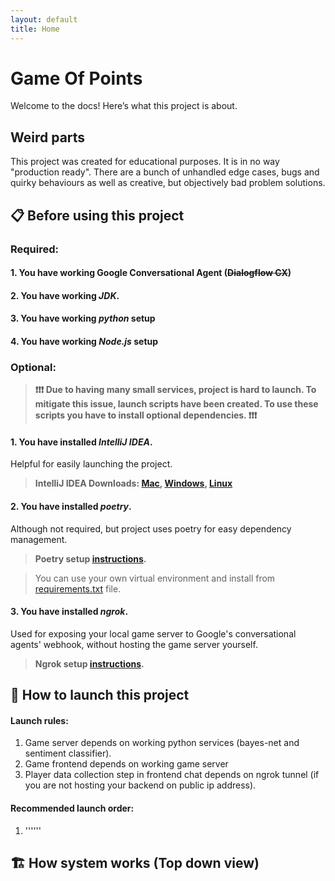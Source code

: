 ```yaml
---
layout: default
title: Home
---
```


# Game Of Points
Welcome to the docs! Here’s what this project is about.
## Weird parts

This project was created for educational purposes.
It is in no way "production ready". 
There are a bunch of unhandled edge cases, bugs and quirky behaviours as well as creative, but objectively bad problem solutions.

## 📋 Before using this project

### Required:
#### 1. You have working Google Conversational Agent (~~Dialogflow CX~~)
#### 2. You have working *JDK*.
#### 3. You have working *python* setup
#### 4. You have working *Node.js* setup

### Optional:
> **❗❗❗ Due to having many small services, project is hard to launch. 
> To mitigate this issue, launch scripts have been created. 
> To use these scripts you have to install optional dependencies. 
> ❗❗❗**
#### 1. You have installed *IntelliJ IDEA*.
Helpful for easily launching the project.
> **IntelliJ IDEA Downloads: 
[Mac](https://www.jetbrains.com/idea/download/?section=mac), 
[Windows](https://www.jetbrains.com/idea/download/?section=windows),
[Linux](https://www.jetbrains.com/idea/download/?section=linux)**

#### 2. You have installed *poetry*.
Although not required, but project uses poetry for easy dependency management.
> **Poetry setup [instructions](https://python-poetry.org/docs/#installation).**

> You can use your own virtual environment and install from [requirements.txt](https://github.com/rchDev/game-of-points/blob/main/requirements.txt) file.
#### 3. You have installed *ngrok*.
Used for exposing your local game server to
Google's conversational agents' webhook,
without hosting the game server yourself.
> **Ngrok setup [instructions](https://ngrok.com/docs/getting-started/).**

## 🚀 How to launch this project
#### Launch rules:
1. Game server depends on working python services (bayes-net and sentiment classifier).
2. Game frontend depends on working game server
3. Player data collection step in frontend chat depends on ngrok tunnel (if you are not hosting your backend on public ip address).
#### Recommended launch order:
1. ''''''
## 🏗️ How system works (Top down view)
